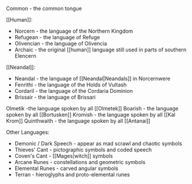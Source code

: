 Common - the common tongue

[[Human]]:
- Norcern - the language of the Northern Kingdom
- Refugean - the language of Refuge
- Olivencian - the language of Olivencia
- Archaic - the original [[human]] language still used in parts of southern Elencern

[[Neandal]]:
- Neandal - the language of [[Neandal|Neandals]] in Norcernwere
- Fenrithi - the language of the Holds of Vultash
- Cordaril - the language of the Cordaria Dominion
- Brissair - the language of Brissari

Olmetik  -the language spoken by all [[Olmetek]]
Boarish - the language spoken by all [[Bortusken]]
Kromish - the language spoken by all [[Kal Krom]]
Quinthwaith - the language spoken by all [[Antanai]]

Other Languages:
- Demonic / Dark Speech - appear as mad scrawl and chaotic symbols
- Thieves' Cant - pictographic symbols and coded speech
- Coven's Cant - [[Mages|witch]] symbols
- Arcane Runes - constellations and geometric symbols
- Elemental Runes - carved angular symbols
- Terran - hieroglyphs and proto-elemental runes
